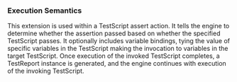 ### Execution Semantics

This extension is used within a TestScript assert action. It tells the engine to determine whether the assertion passed based on whether the specified TestScript passes. It optionally includes variable bindings, tying the value of specific variables in the TestScript making the invocation to variables in the target TestScript. Once execution of the invoked TestScript completes, a TestReport instance is generated, and the engine continues with execution of the invoking TestScript.
